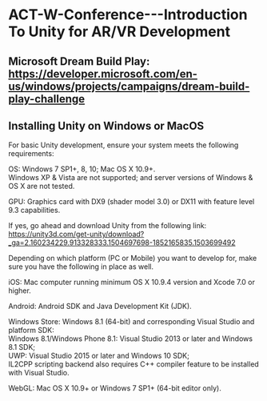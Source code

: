 # ACT-W-Conference---Introduction To Unity for AR/VR Development

## Microsoft Dream Build Play: https://developer.microsoft.com/en-us/windows/projects/campaigns/dream-build-play-challenge   

## Installing Unity on Windows or MacOS

For basic Unity development, ensure your system meets the following requirements:   
      
OS: Windows 7 SP1+, 8, 10; Mac OS X 10.9+.   
Windows XP & Vista are not supported; and server versions of Windows & OS X are not tested.   
    
GPU: Graphics card with DX9 (shader model 3.0) or DX11 with feature level 9.3 capabilities.      

If yes, go ahead and download Unity from the following link:   
https://unity3d.com/get-unity/download?_ga=2.160234229.913328333.1504697698-1852165835.1503699492   
   
Depending on which platform (PC or Mobile) you want to develop for, make sure you have the following in place as well. 
   
iOS: Mac computer running minimum OS X 10.9.4 version and Xcode 7.0 or higher.    
   
Android: Android SDK and Java Development Kit (JDK). 
   
Windows Store: Windows 8.1 (64-bit) and corresponding Visual Studio and platform SDK:   
Windows 8.1/Windows Phone 8.1: Visual Studio 2013 or later and Windows 8.1 SDK;   
UWP: Visual Studio 2015 or later and Windows 10 SDK;   
IL2CPP scripting backend also requires C++ compiler feature to be installed with Visual Studio.
   
WebGL: Mac OS X 10.9+ or Windows 7 SP1+ (64-bit editor only).   




